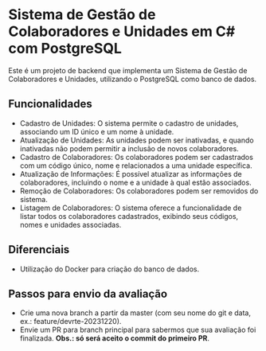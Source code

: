# Sistema de Gestão de Colaboradores e Unidades em C# com PostgreSQL

Este é um projeto de backend que implementa um Sistema de Gestão de Colaboradores e Unidades, utilizando o PostgreSQL como banco de dados.

## **Funcionalidades**
* Cadastro de Unidades: O sistema permite o cadastro de unidades, associando um ID único e um nome à unidade.
* Atualização de Unidades: As unidades podem ser inativadas, e quando inativadas não podem permitir a inclusão de novos colaboradores.
* Cadastro de Colaboradores: Os colaboradores podem ser cadastrados com um código único, nome e relacionados a uma unidade específica.
* Atualização de Informações: É possível atualizar as informações de colaboradores, incluindo o nome e a unidade à qual estão associados.
* Remoção de Colaboradores: Os colaboradores podem ser removidos do sistema.
* Listagem de Colaboradores: O sistema oferece a funcionalidade de listar todos os colaboradores cadastrados, exibindo seus códigos, nomes e unidades associadas.

## **Diferenciais**
* Utilização do Docker para criação do banco de dados.

## Passos para envio da avaliação
* Crie uma nova branch a partir da master (com seu nome do git e data, ex.: feature/devrte-20231220).
* Envie um PR para branch principal para sabermos que sua avaliação foi finalizada. **Obs.: só será aceito o commit do primeiro PR**.
